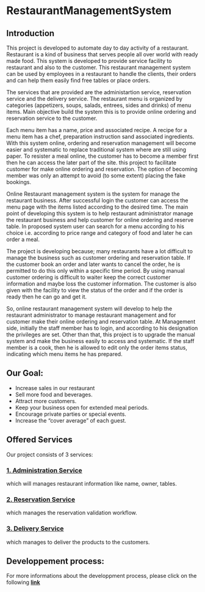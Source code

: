# RestaurantManagementSystem

## Introduction
This project is developed to automate day to day activity of a restaurant. Restaurant is a kind of business that serves people all over world with ready made food. This system is developed to provide service facility to restaurant and also to the customer. This restaurant management system can be used by employees in a restaurant to handle the clients, their orders and can help them easily find free tables or place orders. 

The services that are provided are the administartion service, reservation service and the delivery service. The restaurant menu is organized by categories (appetizers, soups, salads, entrees, sides and drinks) of menu items. Main objective build the system this is to provide  online ordering and reservation service to the customer. 

Each menu item has a name, price and associated recipe. A recipe for a menu item has a chef, preparation instruction sand associated ingredients. With this system online, ordering and reservation management will become easier and systematic to replace traditional system where are still using paper. To resister a meal online, the customer has to become a member first then he can access the later part of the site. this project to facilitate customer for make online ordering and reservation. The option of becoming member was only an attempt to avoid (to some extent) placing the fake bookings.

Online Restaurant management system is the system for manage the restaurant business. After successful login the customer can access the menu page with the items listed according to the desired time. The main point of developing this system is to help restaurant administrator manage the restaurant business and help customer for online ordering and reserve table. In proposed system user can search for a menu according to his choice i.e. according to price range and category of food and later he can order a meal.

The project is developing because; many restaurants have a lot difficult to manage the business such as customer ordering and reservation table. If the customer book an order and later wants to cancel the order, he is permitted to do this only within a specific time period. By using manual customer ordering is difficult to waiter keep the correct customer information and maybe loss the customer information. The customer is also given with the facility to view the status of the order and if the order is ready then he can go and get it.

So, online restaurant management system will develop to help the restaurant administrator to manage restaurant management and for customer make their online ordering and reservation table. At Management side, initially the staff member has to login, and according to his designation the privileges are set. Other than that, this project is to upgrade the manual system and make the business easily to access and systematic. If the staff member is a cook, then he is allowed to edit only the order items status, indicating which menu items he has prepared.



## Our Goal:
* Increase sales in our restaurant
* Sell more food and beverages.
* Attract more customers.
* Keep your business open for extended meal periods.
* Encourage private parties or special events.
* Increase the “cover average” of each guest.

## Offered Services
Our project consists of 3 services:

### [1. Administration Service](https://github.com/youssefMes/RestaurantManagementSystem/wiki/1.-Administration-service)
which will manages restaurant information like name, owner, tables.

### [2. Reservation Service](https://github.com/youssefMes/RestaurantManagementSystem/wiki/2.-Reservation-service)
which manages the reservation validation workflow.

### [3. Delivery Service](https://github.com/youssefMes/RestaurantManagementSystem/wiki/3.-Delivery-service)
which manages to deliver the products to the customers.

## Developpement process:
For more informations about the developpment process, please click on the following [**link**](https://github.com/youssefMes/RestaurantManagementSystem/wiki/Developpment-process)
